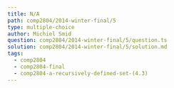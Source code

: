 ```yaml
---
title: N/A
path: comp2804/2014-winter-final/5
type: multiple-choice
author: Michiel Smid
question: comp2804/2014-winter-final/5/question.ts
solution: comp2804/2014-winter-final/5/solution.md
tags:
  - comp2804
  - comp2804-final
  - comp2804-a-recursively-defined-set-(4.3)
---
```

